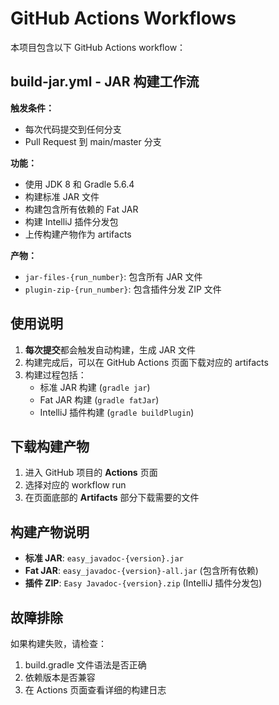# GitHub Actions Workflows

本项目包含以下 GitHub Actions workflow：

## build-jar.yml - JAR 构建工作流

**触发条件：** 
- 每次代码提交到任何分支
- Pull Request 到 main/master 分支

**功能：**
- 使用 JDK 8 和 Gradle 5.6.4
- 构建标准 JAR 文件
- 构建包含所有依赖的 Fat JAR
- 构建 IntelliJ 插件分发包
- 上传构建产物作为 artifacts

**产物：**
- `jar-files-{run_number}`: 包含所有 JAR 文件
- `plugin-zip-{run_number}`: 包含插件分发 ZIP 文件

## 使用说明

1. **每次提交**都会触发自动构建，生成 JAR 文件
2. 构建完成后，可以在 GitHub Actions 页面下载对应的 artifacts
3. 构建过程包括：
   - 标准 JAR 构建 (`gradle jar`)
   - Fat JAR 构建 (`gradle fatJar`) 
   - IntelliJ 插件构建 (`gradle buildPlugin`)

## 下载构建产物

1. 进入 GitHub 项目的 **Actions** 页面
2. 选择对应的 workflow run
3. 在页面底部的 **Artifacts** 部分下载需要的文件

## 构建产物说明

- **标准 JAR**: `easy_javadoc-{version}.jar`
- **Fat JAR**: `easy_javadoc-{version}-all.jar` (包含所有依赖)
- **插件 ZIP**: `Easy Javadoc-{version}.zip` (IntelliJ 插件分发包)

## 故障排除

如果构建失败，请检查：
1. build.gradle 文件语法是否正确
2. 依赖版本是否兼容
3. 在 Actions 页面查看详细的构建日志 